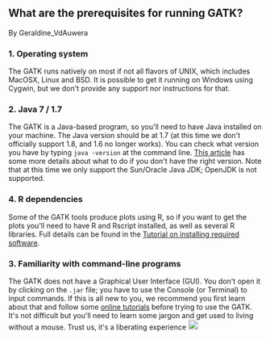 ## What are the prerequisites for running GATK?

By Geraldine_VdAuwera

<h3>1. Operating system</h3>

<p>The GATK runs natively on most if not all flavors of UNIX, which includes MacOSX, Linux and BSD. It is possible to get it running on Windows using Cygwin, but we don't provide any support nor instructions for that.</p>

<h3>2. Java 7 / 1.7</h3>

<p>The GATK is a Java-based program, so you'll need to have Java installed on your machine. The Java version should be at 1.7 (at this time we don't officially support 1.8, and 1.6 no longer works). You can check what version you have by typing <code class="code codeInline" spellcheck="false">java -version</code> at the command line. <a rel="nofollow" href="http://www.broadinstitute.org/gatk/guide/article?id=1200">This article</a> has some more details about what to do if you don't have the right version. Note that at this time we only support the Sun/Oracle Java JDK; OpenJDK is not supported.</p>

<h3>4. R dependencies</h3>

<p>Some of the GATK tools produce plots using R, so if you want to get the plots you'll need to have R and Rscript installed, as well as several R libraries. Full details can be found in the <a rel="nofollow" href="http://www.broadinstitute.org/gatk/guide/article?id=2899">Tutorial on installing required software</a>.</p>

<h3>3. Familiarity with command-line programs</h3>

<p>The GATK does not have a Graphical User Interface (GUI). You don't open it by clicking on the <code class="code codeInline" spellcheck="false">.jar</code> file; you have to use the Console (or Terminal) to input commands. If this is all new to you, we recommend you first learn about that and follow some <a rel="nofollow" href="http://lifehacker.com/5633909/who-needs-a-mouse-learn-to-use-the-command-line-for-almost-anything">online tutorials</a> before trying to use the GATK. It's not difficult but you'll need to learn some jargon and get used to living without a mouse. Trust us, it's a liberating experience <img class="emoji" src="https://gatkforums.broadinstitute.org/resources/emoji/smile.png" title=":)" alt=":)" height="20"></img></p>
